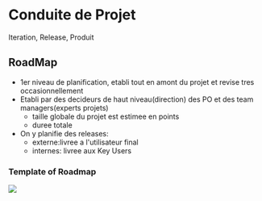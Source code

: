 # Conduite de Projet

Iteration, Release, Produit

## RoadMap
- 1er niveau de planification, etabli tout en amont du projet et revise tres occasionnellement
- Etabli par des decideurs de haut niveau(direction) des PO et des team managers(experts projets)
  - taille globale du projet est estimee en points
  - duree totale
- On y planifie des releases:
  - externe:livree a l'utilisateur final
  - internes: livree aux Key Users

### Template of Roadmap
![](https://business-docs.co.uk/wp-content/uploads/edd/2016/08/BDUK-387-Powerpoint-Programme-Roadmap-Template-01.jpg)
